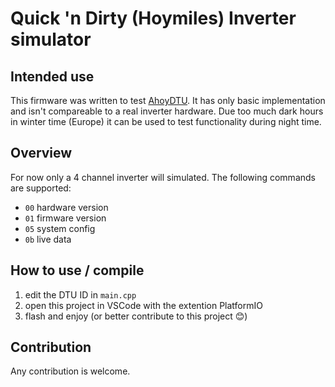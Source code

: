 # Quick 'n Dirty (Hoymiles) Inverter simulator

## Intended use
This firmware was written to test [AhoyDTU](https://github.com/lumapu/ahoy). It has only basic implementation and isn't compareable to a real inverter hardware. Due too much dark hours in winter time (Europe) it can be used to test functionality during night time.

## Overview
For now only a 4 channel inverter will simulated.
The following commands are supported:
* `00` hardware version
* `01` firmware version
* `05` system config
* `0b` live data

## How to use / compile
1. edit the DTU ID in `main.cpp`
2. open this project in VSCode with the extention PlatformIO
3. flash and enjoy (or better contribute to this project 😊)

## Contribution
Any contribution is welcome.